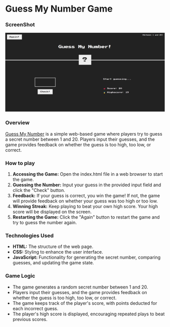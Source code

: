 # Guess My Number Game 

### ScreenShot
![Project Landing Page](/Guess-My-Number-Game/assets/Guess%20My%20Number!%20-%20Google%20Chrome%2002-May-24%206_13_05%20AM.png)


### Overview 
[Guess My Number](https://663333607ea7197cdf57d047--boisterous-praline-8ee011.netlify.app/) is a simple web-based game where players try to guess a secret number between 1 and 20. Players input their guesses, and the game provides feedback on whether the guess is too high, too low, or correct.

### How to play 
1. **Accessing the Game:** Open the index.html file in a web browser to start the game.
2. **Guessing the Number:** Input your guess in the provided input field and click the "Check" button.
3. **Feedback:** If your guess is correct, you win the game! If not, the game will provide feedback on whether your guess was too high or too low.
4. **Winning Streak:** Keep playing to beat your own high score. Your high score will be displayed on the screen.
5. **Restarting the Game:** Click the "Again" button to restart the game and try to guess the number again.

### Technologies Used
- **HTML:** The structure of the web page.
- **CSS:** Styling to enhance the user interface.
- **JavaScript:** Functionality for generating the secret number, comparing guesses, and updating the game state.

### Game Logic
- The game generates a random secret number between 1 and 20.
- Players input their guesses, and the game provides feedback on whether the guess is too high, too low, or correct.
- The game keeps track of the player's score, with points deducted for each incorrect guess.
- The player's high score is displayed, encouraging repeated plays to beat previous scores.



